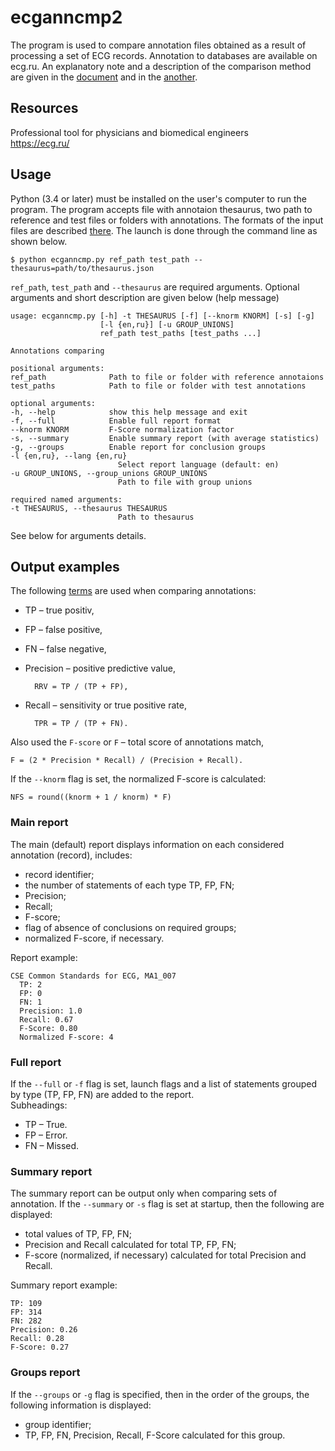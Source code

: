 # ecganncmp2

The program is used to compare annotation files obtained as a result of processing a set of ECG records. Annotation to databases are available on ecg.ru. An explanatory note and a description of the comparison method are given in the [document](https://ws.mks.ru/#preview-185656-ecganncmp-docx) and in the [another](https://ws.mks.ru/#preview-185247-docx).

## Resources

Professional tool for physicians and biomedical engineers  
https://ecg.ru/

## Usage

Python (3.4 or later) must be installed on the user's computer to run the program. The program accepts file with annotaion thesaurus, two path to reference and test files or folders with annotations. The formats of the input files are described [there](https://github.com/mcsltd/ecganncompare/blob/master/docs/formats.md). The launch is done through the command line as shown below.

    $ python ecganncmp.py ref_path test_path --thesaurus=path/to/thesaurus.json

`ref_path`, `test_path` and `--thesaurus` are required arguments. Optional arguments and short description are given below (help message)

    usage: ecganncmp.py [-h] -t THESAURUS [-f] [--knorm KNORM] [-s] [-g]
                        [-l {en,ru}] [-u GROUP_UNIONS]
                        ref_path test_paths [test_paths ...]

    Annotations comparing

    positional arguments:
    ref_path              Path to file or folder with reference annotaions
    test_paths            Path to file or folder with test annotations

    optional arguments:
    -h, --help            show this help message and exit
    -f, --full            Enable full report format
    --knorm KNORM         F-Score normalization factor
    -s, --summary         Enable summary report (with average statistics)
    -g, --groups          Enable report for conclusion groups
    -l {en,ru}, --lang {en,ru}
                            Select report language (default: en)
    -u GROUP_UNIONS, --group_unions GROUP_UNIONS
                            Path to file with group unions

    required named arguments:
    -t THESAURUS, --thesaurus THESAURUS
                            Path to thesaurus

See below for arguments details.

## Output examples

The following [terms](https://en.wikipedia.org/wiki/Confusion_matrix) are used when comparing annotations:
- TP &ndash; true positiv,  
- FP &ndash; false positive,
- FN &ndash; false negative,
- Precision &ndash; positive predictive value, 

        RRV = TP / (TP + FP),

- Recall &ndash; sensitivity or true positive rate, 

        TPR = TP / (TP + FN).

Also used the `F-score` or `F` &ndash; total score of annotations match,  

    F = (2 * Precision * Recall) / (Precision + Recall).

If the `--knorm` flag is set, the normalized F-score is calculated:

    NFS = round((knorm + 1 / knorm) * F)

### Main report

The main (default) report displays information on each considered annotation (record), includes:
- record identifier;
- the number of statements of each type TP, FP, FN;
- Precision;
- Recall;
- F-score;
- flag of absence of conclusions on required groups;
- normalized F-score, if necessary.

Report example:

    CSE Common Standards for ECG, MA1_007
      TP: 2
      FP: 0
      FN: 1
      Precision: 1.0
      Recall: 0.67
      F-Score: 0.80
      Normalized F-score: 4

### Full report

If the `--full` or `-f` flag is set, launch flags and a list of statements grouped by type (TP, FP, FN) are added to the report.  
Subheadings:
- TP &ndash; True.
- FP &ndash; Error.
- FN &ndash; Missed.

### Summary report

The summary report can be output only when comparing sets of annotation. If the `--summary` or `-s` flag is set at startup, then the following are displayed:
- total values of TP, FP, FN;
- Precision and Recall calculated for total TP, FP, FN;
- F-score (normalized, if necessary) calculated for total Precision and Recall.

Summary report example:

    TP: 109
    FP: 314
    FN: 282
    Precision: 0.26
    Recall: 0.28
    F-Score: 0.27

### Groups report

If the `--groups` or `-g` flag is specified, then in the order of the groups, the following information is displayed:
- group identifier;
- TP, FP, FN, Precision, Recall, F-Score calculated for this group.
